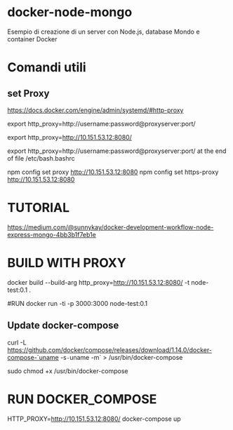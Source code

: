 # docker-node-mongo

Esempio di creazione di un server con Node.js, database Mondo e container Docker


# Comandi utili
## set Proxy
https://docs.docker.com/engine/admin/systemd/#http-proxy

export http_proxy=http://username:password@proxyserver:port/

export http_proxy=http://10.151.53.12:8080/

export http_proxy=http://username:password@proxyserver:port/
at the end of file /etc/bash.bashrc

npm config set proxy http://10.151.53.12:8080
npm config set https-proxy http://10.151.53.12:8080

# TUTORIAL 
https://medium.com/@sunnykay/docker-development-workflow-node-express-mongo-4bb3b1f7eb1e

# BUILD WITH PROXY
docker build --build-arg http_proxy=http://10.151.53.12:8080/ -t node-test:0.1 .

#RUN
docker run -ti -p 3000:3000 node-test:0.1

## Update docker-compose
curl -L https://github.com/docker/compose/releases/download/1.14.0/docker-compose-`uname -s`-`uname -m` > /usr/bin/docker-compose

sudo chmod +x /usr/bin/docker-compose

# RUN DOCKER_COMPOSE
HTTP_PROXY=http://10.151.53.12:8080/ docker-compose up




